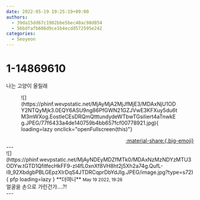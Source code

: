 ```yaml
---
date: 2022-05-19 19:25:19+09:00
authors:
  - 39da15dd67c1902bbe5bec40ac98d054
  - 56bdfafb606d9ce1b4ecdd572595e242
categories:
  - Seoyeon
---
```


# 1-14869610

<div class="post-container" markdown="1">
<div class="content-container md-sidebar__scrollwrap" markdown="1">

나는 고양이 올릴래
<figure markdown="1">
![](https://phinf.wevpstatic.net/MjAyMjA2MjJfMjE3/MDAxNjU1ODY2NTQyMjk3.0EQY6ASU9ng86PfGWN21GZJVwE3KFXuy5du6tM3mWXog.EostleCEsDRQmQtttundydeWTbwTGsiIiert4aTnwkEg.JPEG/77f6433a4de140759b4bb657fcf00778921.jpg){ loading=lazy onclick="openFullscreen(this)"}
</figure>


</div>
</div>

<div style="text-align: right;" markdown="1">
<a href="https://weverse.io/fromis9/fanpost/1-14869610" style="text-align: right;">:material-share:{.big-emoji}</a>
</div>
---

<div class="comments-container md-sidebar__scrollwrap" markdown="1">
<div class="comment" markdown="1">
<div class='id-container' markdown="1">
![](https://phinf.wevpstatic.net/MjAyNDEyMDZfMTk0/MDAxNzMzNDYzMTU3ODYw.tGTD1QfitfecHkFF9-zI4fL0xnXf8VH8ht2j5Xh2a74g.QufL-i9_92XbdgbPBLGEpzXIrDqS4JTDRCqprDbYdJIg.JPEG/image.jpg?type=s72){ pfp loading=lazy }
**<span class="artist">더여니</span>** <small>May 19 2022, 19:26</small><br>
</div>
<div class='comment-body' markdown="1">
얼굴을 손으로 가린건가....?!
</div>
</div>
</div>
---
